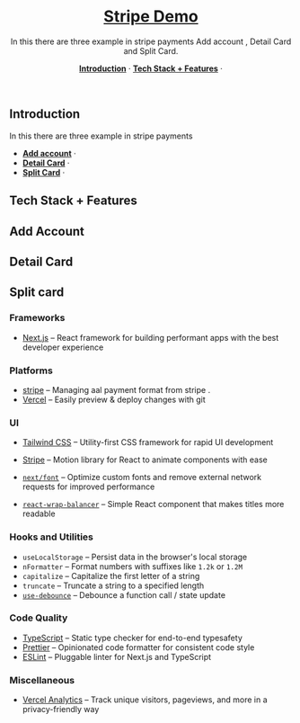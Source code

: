 <a href="https://github.com/Sumittecorb/stripe-next-tailwindcss/">
  <!-- <img alt="Stripe Demo" src="https://github.com/Sumittecorb/ai-chat-bot/blob/main/public/ai-chat-bot.png"> -->
  <h1 align="center">Stripe Demo</h1>
</a>

<p align="center">
  In this there are three example in stripe payments Add account , Detail Card and Split Card.
</p>






<p align="center">
  <a href="#introduction"><strong>Introduction</strong></a> ·
  <a href="#tech-stack--features"><strong>Tech Stack + Features</strong></a> ·
</p>
<br/>

## Introduction

In this there are three example in stripe payments 
*  <a href="#add-account"><strong>Add account</strong></a> ·
*  <a href="#detail-card"><strong>Detail Card</strong></a> ·
*  <a href="#split-card"><strong>Split Card</strong></a> ·


 ## Tech Stack + Features


<!-- https://github.com/Sumittecorb/ai-chat-bot/assets/105202084/70cbfedc-f1d7-4548-880f-757f4a44df4d -->



## Add Account

## Detail Card

## Split card

### Frameworks

- [Next.js](https://nextjs.org/) – React framework for building performant apps with the best developer experience



### Platforms
- [stripe](https://stripe.com/docs/stripe-js/react#see-the-code) – Managing aal payment format from stripe .
- [Vercel](https://vercel.com/) – Easily preview & deploy changes with git

### UI

- [Tailwind CSS](https://tailwindcss.com/) – Utility-first CSS framework for rapid UI development

- [Stripe](https://framer.com/motion) – Motion library for React to animate components with ease

- [`next/font`](https://nextjs.org/docs/basic-features/font-optimization) – Optimize custom fonts and remove external network requests for improved performance
- [`react-wrap-balancer`](https://github.com/shuding/react-wrap-balancer) – Simple React component that makes titles more readable

### Hooks and Utilities

- `useLocalStorage` – Persist data in the browser's local storage
- `nFormatter` – Format numbers with suffixes like `1.2k` or `1.2M`
- `capitalize` – Capitalize the first letter of a string
- `truncate` – Truncate a string to a specified length
- [`use-debounce`](https://www.npmjs.com/package/use-debounce) – Debounce a function call / state update

### Code Quality

- [TypeScript](https://www.typescriptlang.org/) – Static type checker for end-to-end typesafety
- [Prettier](https://prettier.io/) – Opinionated code formatter for consistent code style
- [ESLint](https://eslint.org/) – Pluggable linter for Next.js and TypeScript

### Miscellaneous

- [Vercel Analytics](https://vercel.com/analytics) – Track unique visitors, pageviews, and more in a privacy-friendly way

